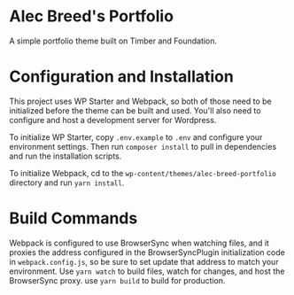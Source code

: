 # Alec Breed's Portfolio 

A simple portfolio theme built on Timber and Foundation.

# Configuration and Installation

This project uses WP Starter and Webpack, so both of those need to be initialized before the theme can be built and used. You'll also need to configure and host a development server for Wordpress.

To initialize WP Starter, copy `.env.example` to `.env` and configure your environment settings. Then run `composer install` to pull in dependencies and run the installation scripts.

To initialize Webpack, cd to the `wp-content/themes/alec-breed-portfolio` directory and run `yarn install`. 

# Build Commands

Webpack is configured to use BrowserSync when watching files, and it proxies the address configured in the BrowserSyncPlugin initialization code in `webpack.config.js`, so be sure to set update that address to match your environment. 
Use `yarn watch` to build files, watch for changes, and host the BrowserSync proxy. 
use `yarn build` to build for production. 
